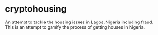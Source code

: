 # cryptohousing
An attempt to tackle the housing issues in Lagos, Nigeria including fraud.
This is an attempt to gamify the process of getting houses in Nigeria.
